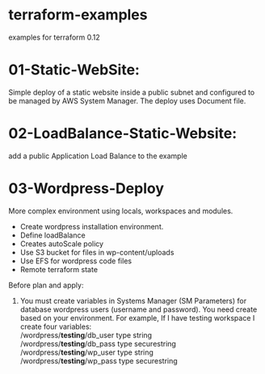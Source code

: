 # terraform-examples
examples for terraform 0.12

# 01-Static-WebSite:
Simple deploy of a static website inside a public subnet and configured to be managed by AWS System Manager. The deploy uses Document file.

# 02-LoadBalance-Static-Website:
add a public Application Load Balance to the example

# 03-Wordpress-Deploy
More complex environment using locals, workspaces and modules.
 - Create wordpress installation environment.
 - Define loadBalance
 - Creates autoScale policy
 - Use S3 bucket for files in wp-content/uploads
 - Use EFS for wordpress code files
 - Remote terraform state

Before plan and apply:
1. You must create variables in Systems Manager (SM Parameters) for database wordpress users (username and password). You need create based on your environment. For example, If I have testing workspace I create four variables:  
/wordpress/**testing**/db_user    type string  
/wordpress/**testing**/db_pass    type securestring  
/wordpress/**testing**/wp_user    type string  
/wordpress/**testing**/wp_pass    type securestring  
